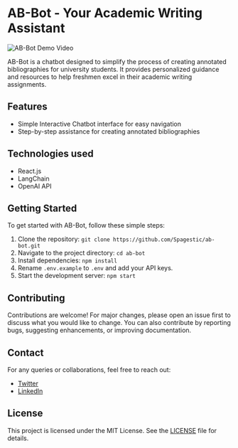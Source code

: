 # AB-Bot - Your Academic Writing Assistant

![AB-Bot Demo Video](https://github.com/Spagestic/ab-bot/assets/20869942/2714c496-39a9-400e-b191-41d3bb0af5af)

AB-Bot is a chatbot designed to simplify the process of creating annotated bibliographies for university students. It provides personalized guidance and resources to help freshmen excel in their academic writing assignments.


## Features

- Simple Interactive Chatbot interface for easy navigation
- Step-by-step assistance for creating annotated bibliographies

## Technologies used

- React.js
- LangChain
- OpenAI API

## Getting Started

To get started with AB-Bot, follow these simple steps:

1. Clone the repository: `git clone https://github.com/Spagestic/ab-bot.git`
2. Navigate to the project directory: `cd ab-bot`
3. Install dependencies: `npm install`
4. Rename `.env.example` to `.env` and add your API keys.
5. Start the development server: `npm start`

## Contributing

Contributions are welcome! For major changes, please open an issue first to discuss what you would like to change. You can also contribute by reporting bugs, suggesting enhancements, or improving documentation.

## Contact

For any queries or collaborations, feel free to reach out:

- [Twitter](https://twitter.com/yourhandle)
- [LinkedIn](https://linkedin.com/in/yourname)

## License

This project is licensed under the MIT License. See the [LICENSE](LICENSE) file for details.

